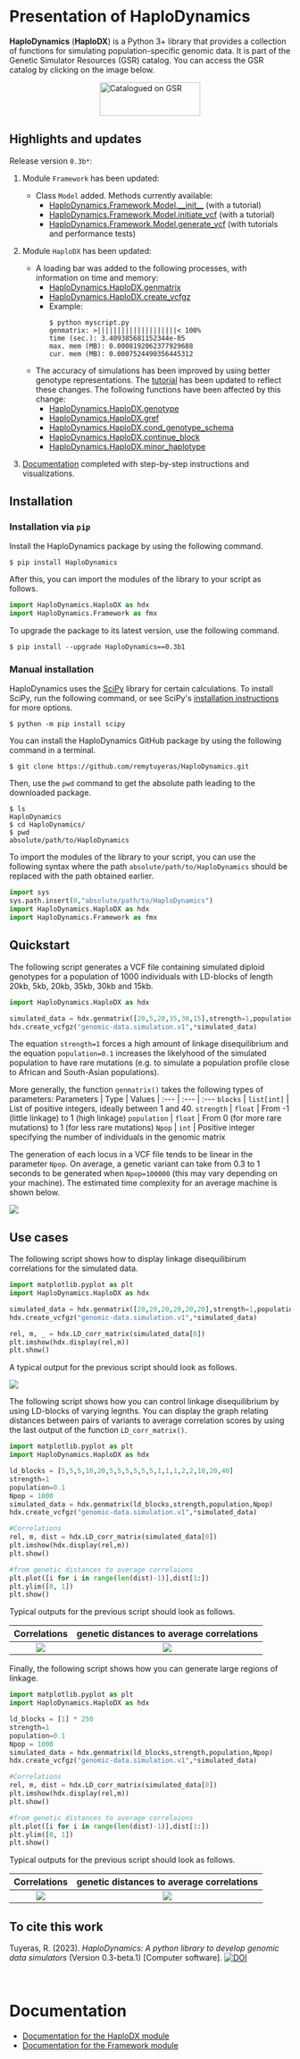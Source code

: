 # Presentation of HaploDynamics 
**HaploDynamics** (**HaploDX**) is a Python 3+ library that provides a collection of functions for simulating population-specific genomic data. It is part of the Genetic Simulator Resources (GSR) catalog. You can access the GSR catalog by clicking on the image below.

<div style="width: 180px; margin: auto;"><a href="https://surveillance.cancer.gov/genetic-simulation-resources/"><img src="https://surveillance.cancer.gov/gsr/static/img/gsr_tile.jpg" alt="Catalogued on GSR" width="180" height="60" /></a></div>

## Highlights and updates
Release version ```0.3b*```:

1. Module ```Framework``` has been updated:
    - Class ```Model``` added. Methods currently available:
      * [HaploDynamics.Framework.Model.\_\_init\_\_](docs/source/framework-doc.md#haplodynamicsframeworkmodel__init__) (with a tutorial)
      * [HaploDynamics.Framework.Model.initiate_vcf](docs/source/framework-doc.md#haplodynamicsframeworkmodelinitiate_vcf) (with a tutorial)
      * [HaploDynamics.Framework.Model.generate_vcf](docs/source/framework-doc.md#haplodynamicsframeworkmodelgenerate_vcf) (with tutorials and performance tests)

2. Module ```HaploDX``` has been updated:
    - A loading bar was added to the following processes, with information on time and memory:
      * [HaploDynamics.HaploDX.genmatrix](docs/source/haplodx-doc.md#haplodynamicshaplodxgenmatrix)
      * [HaploDynamics.HaploDX.create_vcfgz](docs/source/haplodx-doc.md#haplodynamicshaplodxcreate_vcfgz)
      - Example:
          ```shell
          $ python myscript.py
          genmatrix: >||||||||||||||||||||< 100%
          time (sec.): 3.409385681152344e-05
          max. mem (MB): 0.0008192062377929688
          cur. mem (MB): 0.0007524490356445312
          ```
    - The accuracy of simulations has been improved by using better genotype representations. The <a href="https://www.normalesup.org/~tuyeras/node_diss/blg/home.php?page=blg_stat/stat_1/home.php">tutorial</a> has been updated to reflect these changes. The following functions have been affected by this change:
        * [HaploDynamics.HaploDX.genotype](docs/source/haplodx-doc.md#haplodynamicshaplodxgenotype)
        * [HaploDynamics.HaploDX.gref](docs/source/haplodx-doc.md#haplodynamicshaplodxgref)
        * [HaploDynamics.HaploDX.cond_genotype_schema](docs/source/haplodx-doc.md#haplodynamicshaplodxcond_genotype_schema)
        * [HaploDynamics.HaploDX.continue_block](docs/source/haplodx-doc.md#haplodynamicshaplodxcontinue_block)
        * [HaploDynamics.HaploDX.minor_haplotype](docs/source/haplodx-doc.md#haplodynamicshaplodxminor_haplotype)

3. [Documentation](#documentation) completed with step-by-step instructions and visualizations. 

## Installation

### Installation via ```pip```
Install the HaploDynamics package by using the following command.
```shell
$ pip install HaploDynamics
```
After this, you can import the modules of the library to your script as follows.
```python
import HaploDynamics.HaploDX as hdx
import HaploDynamics.Framework as fmx
```
To upgrade the package to its latest version, use the following command.
```shell
$ pip install --upgrade HaploDynamics==0.3b1
```
### Manual installation
HaploDynamics uses the [SciPy](https://docs.scipy.org/doc/scipy/reference/stats.html) library for certain calculations. To install SciPy, run the following command, or see SciPy's [installation instructions](https://scipy.org/install/) for more options.
```shell
$ python -m pip install scipy
```
You can install the HaploDynamics GitHub package by using the following command in a terminal.
```shell
$ git clone https://github.com/remytuyeras/HaploDynamics.git
```
Then, use the ```pwd``` command to get the absolute path leading to the downloaded package.
```shell
$ ls
HaploDynamics
$ cd HaploDynamics/
$ pwd
absolute/path/to/HaploDynamics
```
To import the modules of the library to your script, you can use the following syntax where the path ```absolute/path/to/HaploDynamics``` should be replaced with the path obtained earlier.
```python
import sys
sys.path.insert(0,"absolute/path/to/HaploDynamics")
import HaploDynamics.HaploDX as hdx
import HaploDynamics.Framework as fmx
```
## Quickstart

The following script generates a VCF file containing simulated diploid genotypes for a population of 1000 individuals with LD-blocks of length 20kb, 5kb, 20kb, 35kb, 30kb and 15kb. 
```python
import HaploDynamics.HaploDX as hdx

simulated_data = hdx.genmatrix([20,5,20,35,30,15],strength=1,population=0.1,Npop=1000)
hdx.create_vcfgz("genomic-data.simulation.v1",*simulated_data)
```
The equation ```strength=1``` forces a high amount of linkage disequilibrium and the equation ```population=0.1``` increases the likelyhood of the simulated population to have rare mutations (e.g. to simulate a population profile close to African and South-Asian populations). 

More generally, the function ```genmatrix()``` takes the following types of parameters:
Parameters | Type | Values
| :--- | :--- | :---
```blocks```  | ```list[int]``` | List of positive integers, ideally between 1 and 40.
```strength```  | ```float``` | From -1 (little linkage) to 1 (high linkage)
```population```  | ```float``` | From 0 (for more rare mutations) to 1 (for less rare mutations)
```Npop```  | ```int```  | Positive integer specifying the number of individuals in the genomic matrix

The generation of each locus in a VCF file tends to be linear in the parameter ```Npop```. On average, a genetic variant can take from 0.3 to 1 seconds to be generated when ```Npop=100000``` (this may vary depending on your machine). The estimated time complexity for an average machine is shown below.

![](img/time_complexity.png) 

## Use cases
The following script shows how to display linkage disequilibirum correlations for the simulated data.
```python
import matplotlib.pyplot as plt
import HaploDynamics.HaploDX as hdx

simulated_data = hdx.genmatrix([20,20,20,20,20,20],strength=1,population=0.1,Npop=1000)
hdx.create_vcfgz("genomic-data.simulation.v1",*simulated_data)

rel, m, _ = hdx.LD_corr_matrix(simulated_data[0])
plt.imshow(hdx.display(rel,m))
plt.show()
```
A typical output for the previous script should look as follows.

![](img/simulation_LD_0.png) 

The following script shows how you can control linkage disequilibrium by using LD-blocks of varying legnths. You can display the graph relating distances between pairs of variants to average correlation scores by using the last output of the function ```LD_corr_matrix()```.

```python
import matplotlib.pyplot as plt
import HaploDynamics.HaploDX as hdx

ld_blocks = [5,5,5,10,20,5,5,5,5,5,5,1,1,1,2,2,10,20,40]
strength=1
population=0.1
Npop = 1000
simulated_data = hdx.genmatrix(ld_blocks,strength,population,Npop)
hdx.create_vcfgz("genomic-data.simulation.v1",*simulated_data)

#Correlations
rel, m, dist = hdx.LD_corr_matrix(simulated_data[0])
plt.imshow(hdx.display(rel,m))
plt.show()

#from genetic distances to average correlaions
plt.plot([i for i in range(len(dist)-1)],dist[1:])
plt.ylim([0, 1])
plt.show()
```
Typical outputs for the previous script should look as follows.

Correlations            |  genetic distances to average correlations
:-------------------------:|:-------------------------:
![](img/simulation_LD_1.png)  |  ![](img/simulation_dist_1.png)

Finally, the following script shows how you can generate large regions of linkage.

```python
import matplotlib.pyplot as plt
import HaploDynamics.HaploDX as hdx

ld_blocks = [1] * 250
strength=1
population=0.1
Npop = 1000
simulated_data = hdx.genmatrix(ld_blocks,strength,population,Npop)
hdx.create_vcfgz("genomic-data.simulation.v1",*simulated_data)

#Correlations
rel, m, dist = hdx.LD_corr_matrix(simulated_data[0])
plt.imshow(hdx.display(rel,m))
plt.show()

#from genetic distances to average correlaions
plt.plot([i for i in range(len(dist)-1)],dist[1:])
plt.ylim([0, 1])
plt.show()
```
Typical outputs for the previous script should look as follows.

Correlations            |  genetic distances to average correlations
:-------------------------:|:-------------------------:
![](img/simulation_LD_2.png)  |  ![](img/simulation_dist_2.png)

## To cite this work

Tuyeras, R. (2023). _HaploDynamics: A python library to develop genomic data simulators_ (Version 0.3-beta.1) [Computer software]. [![DOI](https://zenodo.org/badge/609227235.svg)](https://zenodo.org/badge/latestdoi/609227235)

<br/>

# Documentation

* [Documentation for the HaploDX module](docs/source/haplodx-doc.md) 
* [Documentation for the Framework module](docs/source/framework-doc.md)
